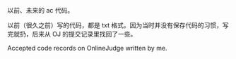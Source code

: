 以前、未来的 ac 代码。

以前（很久之前）写的代码，都是 txt 格式。因为当时并没有保存代码的习惯，写完就扔，后来从 OJ 的提交记录里找回了一些。

Accepted code records on OnlineJudge written by me.

